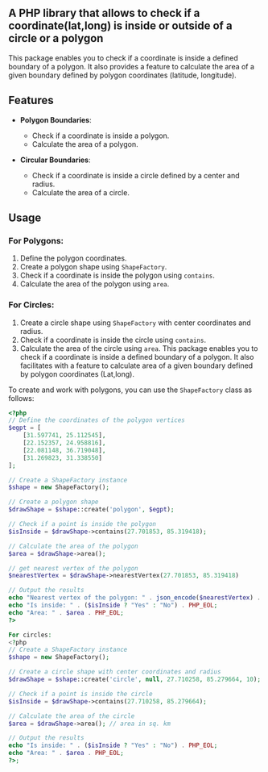 ## A PHP library that allows to check if a coordinate(lat,long) is inside or outside of a circle or a polygon


This package enables you to check if a coordinate is inside a defined boundary of a polygon. It also provides a feature to calculate the area of a given boundary defined by polygon coordinates (latitude, longitude).

## Features

- **Polygon Boundaries**: 
  - Check if a coordinate is inside a polygon.
  - Calculate the area of a polygon.

- **Circular Boundaries**:
  - Check if a coordinate is inside a circle defined by a center and radius.
  - Calculate the area of a circle.

## Usage

### For Polygons:
1. Define the polygon coordinates.
2. Create a polygon shape using `ShapeFactory`.
3. Check if a coordinate is inside the polygon using `contains`.
4. Calculate the area of the polygon using `area`.

### For Circles:
1. Create a circle shape using `ShapeFactory` with center coordinates and radius.
2. Check if a coordinate is inside the circle using `contains`.
3. Calculate the area of the circle using `area`.
This package enables you to check if a coordinate is inside a defined boundary of a polygon. It also facilitates with a feature to calculate area of a given boundary defined by polygon coordinates (Lat,long).


To create and work with polygons, you can use the `ShapeFactory` class as follows:

```php
<?php
// Define the coordinates of the polygon vertices
$egpt = [
    [31.597741, 25.112545], 
    [22.152357, 24.958816], 
    [22.081148, 36.719048], 
    [31.269823, 31.338550]
];

// Create a ShapeFactory instance
$shape = new ShapeFactory();

// Create a polygon shape
$drawShape = $shape::create('polygon', $egpt);

// Check if a point is inside the polygon
$isInside = $drawShape->contains(27.701853, 85.319418);

// Calculate the area of the polygon
$area = $drawShape->area();

// get nearest vertex of the polygon
$nearestVertex = $drawShape->nearestVertex(27.701853, 85.319418)

// Output the results
echo "Nearest vertex of the polygon: " . json_encode($nearestVertex) . PHP_EOL;
echo "Is inside: " . ($isInside ? "Yes" : "No") . PHP_EOL;
echo "Area: " . $area . PHP_EOL;
?>

For circles:
<?php
// Create a ShapeFactory instance
$shape = new ShapeFactory();

// Create a circle shape with center coordinates and radius
$drawShape = $shape::create('circle', null, 27.710258, 85.279664, 10); // radius=10 in km

// Check if a point is inside the circle
$isInside = $drawShape->contains(27.710258, 85.279664);

// Calculate the area of the circle
$area = $drawShape->area(); // area in sq. km

// Output the results
echo "Is inside: " . ($isInside ? "Yes" : "No") . PHP_EOL;
echo "Area: " . $area . PHP_EOL;
?>; 